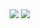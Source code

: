 <img src="https://img.shields.io/badge/Korean Translator-red?style=for-the-badge&logo=googletranslate&logoColor=white">

<img src="https://img.shields.io/badge/Minecraft Resource pack dev-black?style=for-the-badge&logo=minetest&logoColor=white">
